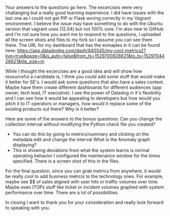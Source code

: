 Your answers to the questions go here.
The excercises were very challanging but a really good learning experience. I did have issues with the last one as I could not get PIP or Flask woring correctly in my Vagrant environment. I believe the issue may have something to do with the Ubuntu version that vagrant uses (12.04) but not 100% sure. 
I'm also new to GitHub and I'm not sure how you want me to respond to the questions, I uploaded all the screen shots and files to my fork so I assume you can see them there. The URL for my dashboard that has the exmaples in it can be found here: https://app.datadoghq.com/dash/840545/my-cool-metrics2?live=true&page=0&is_auto=false&from_ts=1529700828621&to_ts=1529704428621&tile_size=m

While I thought the excercises are a good idea and will show how resourceful a candidate is, I think you could add some stuff that would make it better for SE's. I would ask some questions that also have a sales context. Maybe have them create different dashboards for different audiences (app owner, tech lead, IT executive). I see the power of Datadog in it's flexibility and I can see how it would be appealing to developers but how would you pitch it to IT operators or managers, how would it replace some of the existing products out there? Why is it better?

Here are some of the answers to the bonus questions:
Can you change the collection interval without modifying the Python check file you created?
- You can do this by going to metrics/summary and clicking on the metadata edit and change the interval
What is the Anomaly graph displaying?
- This is showing deviations from what the system learns is normal operating behavior
I configured the maintenance window for the times specified. There is a screen shot of this in the files.

For the final question, since you can grab metrics from anywhere, it would be really cool to add business metrcis to the technology ones. For example, maybe see $$ of sales aligned with user hits or traffic volumes over time. Maybe even ITOPs stuff like ticket or incident volumes graphed with system performance over time. There are a lot of possibilities. 

In closing I want to thank you for your consideration and really look forward to speaking with you.
